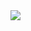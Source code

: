 <img src="https://capsule-render.vercel.app/api?type=slice&color=auto&height=300&section=header&text=Jieun's%20GitHub&fontSize=90" />
